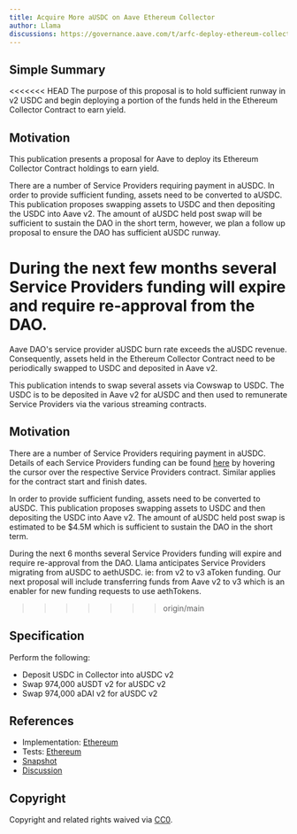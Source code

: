 ```yaml
---
title: Acquire More aUSDC on Aave Ethereum Collector
author: Llama
discussions: https://governance.aave.com/t/arfc-deploy-ethereum-collector-contract/12205
---
```


## Simple Summary

<<<<<<< HEAD
The purpose of this proposal is to hold sufficient runway in v2 USDC and begin deploying a portion of the funds held in the Ethereum Collector Contract to earn yield.

## Motivation

This publication presents a proposal for Aave to deploy its Ethereum Collector Contract holdings to earn yield.

There are a number of Service Providers requiring payment in aUSDC. In order to provide sufficient funding, assets need to be converted to aUSDC. This publication proposes swapping assets to USDC and then depositing the USDC into Aave v2. The amount of aUSDC held post swap will be sufficient to sustain the DAO in the short term, however, we plan a follow up proposal to ensure the DAO has sufficient aUSDC runway.

During the next few months several Service Providers funding will expire and require re-approval from the DAO.
=======
Aave DAO's service provider aUSDC burn rate exceeds the aUSDC revenue. Consequently, assets held in the Ethereum Collector Contract need to be periodically swapped to USDC and deposited in Aave v2.

This publication intends to swap several assets via Cowswap to USDC. The USDC is to be deposited in Aave v2 for aUSDC and then used to remunerate Service Providers via the various streaming contracts.

## Motivation

There are a number of Service Providers requiring payment in aUSDC. Details of each Service Providers funding can be found [here](https://community.llama.xyz/aave/runway) by hovering the cursor over the respective Service Providers contract. Similar applies for the contract start and finish dates.

In order to provide sufficient funding, assets need to be converted to aUSDC. This publication proposes swapping assets to USDC and then depositing the USDC into Aave v2. The amount of aUSDC held post swap is estimated to be $4.5M which is sufficient to sustain the DAO in the short term.

During the next 6 months several Service Providers funding will expire and require re-approval from the DAO. Llama anticipates Service Providers migrating from aUSDC to aethUSDC. ie: from v2 to v3 aToken funding. Our next proposal will include transferring funds from Aave v2 to v3 which is an enabler for new funding requests to use aethTokens.
>>>>>>> origin/main

## Specification

Perform the following:

- Deposit USDC in Collector into aUSDC v2
- Swap 974,000 aUSDT v2 for aUSDC v2
- Swap 974,000 aDAI v2 for aUSDC v2

## References

- Implementation: [Ethereum](https://github.com/bgd-labs/aave-proposals/blob/main/src/AaveV3_Eth_ServiceProviders_20231907/AaveV3_Eth_ServiceProviders_20231907.sol)
- Tests: [Ethereum](https://github.com/bgd-labs/aave-proposals/blob/main/src/AaveV3_Eth_ServiceProviders_20231907/AaveV3_Eth_ServiceProviders_20231907.t.sol)
- [Snapshot](https://snapshot.org/#/aave.eth/proposal/0xb4141f12f7ec8e037e6320912b5673fcc5909457d9f6201c018d5c15e5aa5083)
- [Discussion](https://governance.aave.com/t/arfc-deploy-ethereum-collector-contract/12205)

## Copyright

Copyright and related rights waived via [CC0](https://creativecommons.org/publicdomain/zero/1.0/).
